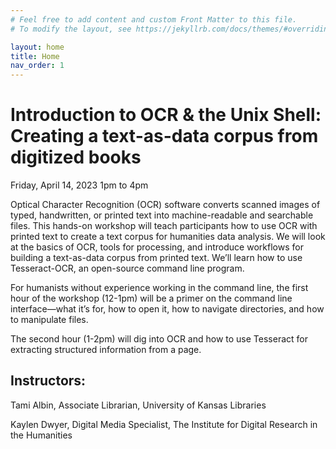 ```yaml
---
# Feel free to add content and custom Front Matter to this file.
# To modify the layout, see https://jekyllrb.com/docs/themes/#overriding-theme-defaults

layout: home
title: Home
nav_order: 1
---
```

# Introduction to OCR & the Unix Shell: Creating a text-as-data corpus from digitized books
Friday, April 14, 2023 1pm to 4pm


Optical Character Recognition (OCR) software converts scanned images of typed, handwritten, or printed text into machine-readable and searchable files. This hands-on workshop will teach participants how to use OCR with printed text to create a text corpus for humanities data analysis. We will look at the basics of OCR, tools for processing, and introduce workflows for building a text-as-data corpus from printed text. We’ll learn how to use Tesseract-OCR, an open-source command line program.  

For humanists without experience working in the command line, the first hour of the workshop (12-1pm) will be a primer on the command line interface—what it’s for, how to open it, how to navigate directories, and how to manipulate files. 

The second hour (1-2pm) will dig into OCR and how to use Tesseract for extracting structured information from a page. 



## Instructors:

Tami Albin, Associate Librarian, University of Kansas Libraries

Kaylen Dwyer, Digital Media Specialist, The Institute for Digital Research in the Humanities
